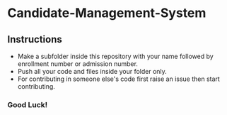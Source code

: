 # Candidate-Management-System
## Instructions
- Make a subfolder inside this repository with your name followed by enrollment number or admission number.
- Push all your code and files inside your folder only.
- For contributing in someone else's code first raise an issue then start contributing.

### Good Luck!
